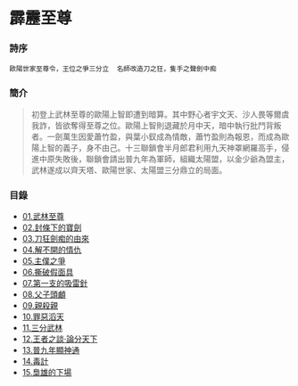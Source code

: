 # 霹靂至尊


### 詩序
 ` 歐陽世家至尊令，王位之爭三分立  名師改造刀之狂，隻手之聲劍中痴 `

### 簡介
>  初登上武林至尊的歐陽上智即遭到暗算。其中野心者宇文天、沙人畏等爾虞我詐，皆欲奪得至尊之位。歐陽上智則退藏於月中天，暗中執行批鬥背叛者。一劍萬生因愛蕭竹盈，與葉小釵成為情敵，蕭竹盈則為報恩，而成為歐陽上智的義子，身不由己。十三聯鎖會半月郎君利用九天神罩網羅高手，侵進中原失敗後，聯鎖會請出普九年為軍師，組織太陽盟，以金少爺為盟主，武林遂成以齊天塔、歐陽世家、太陽盟三分鼎立的局面。

### 目錄
- [01.武林至尊](https://pilicreateworld.tw-blog.com/PILI/PILI08/01.HTM)
- [02.封條下的寶劍](https://pilicreateworld.tw-blog.com/PILI/PILI08/02.HTM)
- [03.刀狂劍痴的由來](https://pilicreateworld.tw-blog.com/PILI/PILI08/03.HTM)
- [04.解不開的情仇](https://pilicreateworld.tw-blog.com/PILI/PILI08/04.HTM)
- [05.主僕之爭](https://pilicreateworld.tw-blog.com/PILI/PILI08/05.HTM)
- [06.撕破假面具](https://pilicreateworld.tw-blog.com/PILI/PILI08/06.HTM)
- [07.第一支的吸雷針](https://pilicreateworld.tw-blog.com/PILI/PILI08/07.HTM)
- [08.父子頭顱](https://pilicreateworld.tw-blog.com/PILI/PILI08/08.HTM)
- [09.親殺親](https://pilicreateworld.tw-blog.com/PILI/PILI08/09.HTM)
- [10.罪惡滔天](https://pilicreateworld.tw-blog.com/PILI/PILI08/10.HTM)
- [11.三分武林](https://pilicreateworld.tw-blog.com/PILI/PILI08/11.HTM)
- [12.王者之談‧論分天下](https://pilicreateworld.tw-blog.com/PILI/PILI08/12.HTM)
- [13.普九年顯神通](https://pilicreateworld.tw-blog.com/PILI/PILI08/13.HTM)
- [14.毒計](https://pilicreateworld.tw-blog.com/PILI/PILI08/14.HTM)
- [15.梟雄的下場](https://pilicreateworld.tw-blog.com/PILI/PILI08/15.HTM)